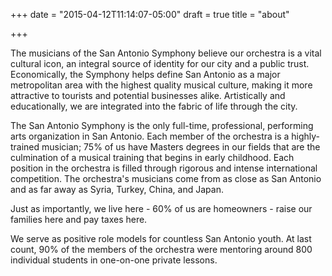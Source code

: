 +++
date = "2015-04-12T11:14:07-05:00"
draft = true
title = "about"

+++

The musicians of the San Antonio Symphony believe our orchestra is a vital cultural icon, an integral source of identity for our city and a public trust. Economically, the Symphony helps define San Antonio as a major metropolitan area with the highest quality musical culture, making it more attractive to tourists and potential businesses alike. Artistically and educationally, we are integrated into the fabric of life through the city.

The San Antonio Symphony is the only full-time, professional, performing arts organization in San Antonio. Each member of the orchestra is a highly-trained musician; 75% of us have Masters degrees in our fields that are the culmination of a musical training that begins in early childhood. Each position in the orchestra is filled through rigorous and intense international competition. The orchestra's musicians come from as close as San Antonio and as far away as Syria, Turkey, China, and Japan.

Just as importantly, we live here - 60% of us are homeowners - raise our families here and pay taxes here.

We serve as positive role models for countless San Antonio youth. At last count, 90% of the members of the orchestra were mentoring around 800 individual students in one-on-one private lessons.
